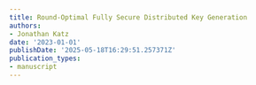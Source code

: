 ```yaml
---
title: Round-Optimal Fully Secure Distributed Key Generation
authors:
- Jonathan Katz
date: '2023-01-01'
publishDate: '2025-05-18T16:29:51.257371Z'
publication_types:
- manuscript
---
```

